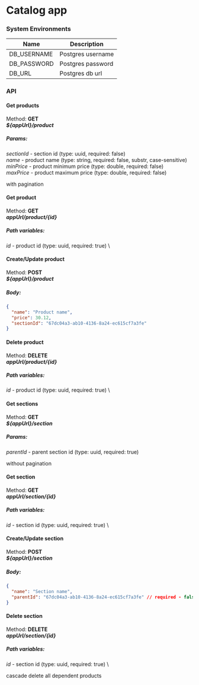 # Catalog app
### System Environments

| Name | Description |
| --- | --- |
|DB_USERNAME|Postgres username|
|DB_PASSWORD|Postgres password|
|DB_URL|Postgres db url|

### API
#### Get products

Method: **GET** \
***${appUrl}/product***

##### Params:
*sectionId* - section id (type: uuid, required: false)  \
*name* - product name (type: string, required: false, substr, case-sensitive) \
*minPrice* - product minimum price (type: double, required: false) \
*maxPrice* - product maximum price (type: double, required: false)

with pagination

#### Get product

Method: **GET** \
***${appUrl}/product/${id}***

##### Path variables:
*id* - product id (type: uuid, required: true)  \

#### Create/Update product

Method: **POST** \
***${appUrl}/product***

##### Body:
```json
{
  "name": "Product name",
  "price": 30.12,
  "sectionId": "67dc04a3-ab10-4136-8a24-ec615cf7a3fe"
}
```

#### Delete product

Method: **DELETE** \
***${appUrl}/product/${id}***
                    
##### Path variables:
*id* - product id (type: uuid, required: true)  \

#### Get sections

Method: **GET** \
***${appUrl}/section***

##### Params:
*parentId* - parent section id (type: uuid, required: true)

without pagination

#### Get section

Method: **GET** \
***${appUrl}/section/${id}***

##### Path variables:
*id* - section id (type: uuid, required: true)  \

#### Create/Update section

Method: **POST** \
***${appUrl}/section***

##### Body:
```json
{
  "name": "Section name",
  "parentId": "67dc04a3-ab10-4136-8a24-ec615cf7a3fe" // required - false
}
```

#### Delete section

Method: **DELETE** \
***${appUrl}/section/${id}***
                    
##### Path variables:
*id* - section id (type: uuid, required: true)  \

cascade delete all dependent products
